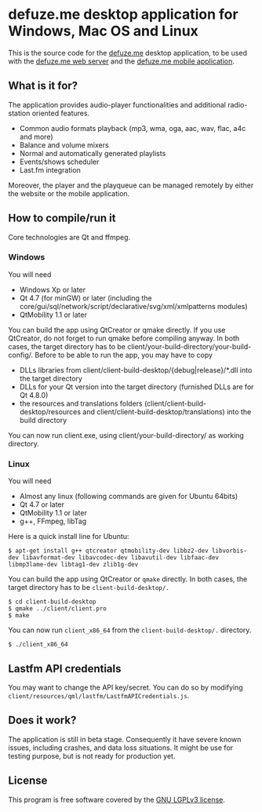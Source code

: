 defuze.me desktop application for Windows, Mac OS and Linux
===========================================================

This is the source code for the [defuze.me](http://defuze.me) desktop application, to be used with the [defuze.me web server](https://github.com/defuzeme/server) and the [defuze.me mobile application](https://github.com/defuzeme).

What is it for?
---------------

The application provides audio-player functionalities and additional radio-station oriented features.

* Common audio formats playback (mp3, wma, oga, aac, wav, flac, a4c and more)
* Balance and volume mixers
* Normal and automatically generated playlists
* Events/shows scheduler
* Last.fm integration

Moreover, the player and the playqueue can be managed remotely by either the website or the mobile application.

How to compile/run it
---------------------

Core technologies are Qt and ffmpeg.

### Windows

You will need

* Windows Xp or later
* Qt 4.7 (for minGW) or later (including the core/gui/sql/network/script/declarative/svg/xml/xmlpatterns modules)
* QtMobility 1.1 or later

You can build the app using QtCreator or qmake directly. If you use QtCreator, do not forget to run qmake before compiling anyway.
In both cases, the target directory has to be client/your-build-directory/your-build-config/.
Before to be able to run the app, you may have to copy

* DLLs libraries from client/client-build-desktop/{debug|release}/*.dll into the target directory
* DLLs for your Qt version into the target directory (furnished DLLs are for Qt 4.8.0)
* the resources and translations folders (client/client-build-desktop/resources and client/client-build-desktop/translations) into the build directory

You can now run client.exe, using client/your-build-directory/ as working directory.

### Linux

You will need

* Almost any linux (following commands are given for Ubuntu 64bits)
* Qt 4.7 or later
* QtMobility 1.1 or later
* g++, FFmpeg, libTag

Here is a quick install line for Ubuntu:

    $ apt-get install g++ qtcreator qtmobility-dev libbz2-dev libvorbis-dev libavformat-dev libavcodec-dev libavutil-dev libfaac-dev libmp3lame-dev libtag1-dev zlib1g-dev

You can build the app using QtCreator or `qmake` directly.
In both cases, the target directory has to be `client-build-desktop/.`

    $ cd client-build-desktop
    $ qmake ../client/client.pro
    $ make

You can now run `client_x86_64` from the `client-build-desktop/.` directory.

    $ ./client_x86_64

Lastfm API credentials
----------------------

You may want to change the API key/secret. You can do so by modifying `client/resources/qml/lastfm/LastfmAPICredentials.js`.

Does it work?
-------------

The application is still in beta stage. Consequently it have severe known issues, including crashes, and data loss situations.
It might be use for testing purpose, but is not ready for production yet.

License
-------

This program is free software covered by the [GNU LGPLv3 license](http://defuze.me/en/license).
